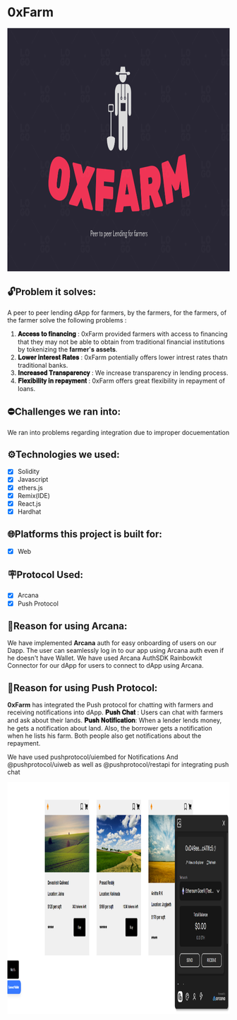 # **0xFarm**

<img src="https://github.com/Coollaitar/0xFarm/blob/main/Images/0xfarm%20logo.png" width="1000" height="550" />

## 🔓Problem it solves:

A peer to peer lending dApp for farmers, by the farmers, for the farmers, of the farmer solve the following problems :

1. **𝐀𝐜𝐜𝐞𝐬𝐬 𝐭𝐨 𝐟𝐢𝐧𝐚𝐧𝐜𝐢𝐧𝐠** : 0xFarm provided farmers with access to financing that they may not be able to obtain from traditional financial institutions by tokenizing the 𝐟𝐚𝐫𝐦𝐞𝐫'𝐬 𝐚𝐬𝐬𝐞𝐭𝐬.
2. **𝐋𝐨𝐰𝐞𝐫 𝐢𝐧𝐭𝐞𝐫𝐞𝐬𝐭 𝐑𝐚𝐭𝐞𝐬** : 0xFarm potentially offers lower intrest rates thatn traditional banks.
3. **𝐈𝐧𝐜𝐫𝐞𝐚𝐬𝐞𝐝 𝐓𝐫𝐚𝐧𝐬𝐩𝐚𝐫𝐞𝐧𝐜𝐲** : We increase transparency in lending process.
4. **𝐅𝐥𝐞𝐱𝐢𝐛𝐢𝐥𝐢𝐭𝐲 𝐢𝐧 𝐫𝐞𝐩𝐚𝐲𝐦𝐞𝐧𝐭** : 0xFarm offers great flexibility in repayment of loans.

## ⛔Challenges we ran into:

We ran into problems regarding integration due to improper docuementation

## ⚙️Technologies we used:

- [x] Solidity
- [x] Javascript
- [x] ethers.js
- [x] Remix(IDE)
- [x] React.js
- [x] Hardhat

## 🌐Platforms this project is built for:

- [x] Web

## 🪧Protocol Used:

- [x] Arcana
- [x] Push Protocol

## 🔦Reason for using **Arcana**:

We have implemented **Arcana** auth for easy onboarding of users on our Dapp.
The user can seamlessly log in to our app using Arcana auth even if he doesn't have Wallet.
We have used Arcana AuthSDK Rainbowkit Connector for our dApp for users to connect to dApp using Arcana.

## 🔦Reason for using Push Protocol:

**0xFarm** has integrated the Push protocol for chatting with farmers and receiving notifications into dApp.
**𝐏𝐮𝐬𝐡 𝐂𝐡𝐚𝐭** :
Users can chat with farmers and ask about their lands.
**𝐏𝐮𝐬𝐡 𝐍𝐨𝐭𝐢𝐟𝐢𝐜𝐚𝐭𝐢𝐨𝐧**:
When a lender lends money, he gets a notification about land. Also, the borrower gets a notification when he lists his farm. Both people also get notifications about the repayment.

We have used pushprotocol/uiembed for Notifications
And @pushprotocol/uiweb as well as @pushprotocol/restapi for integrating push chat

<img src="https://github.com/Coollaitar/0xFarm/blob/main/Images/layout.png" width="1000" height="525" />
